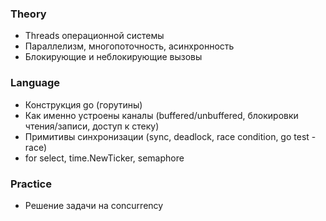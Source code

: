 ### Theory

- Threads операционной системы
- Параллелизм, многопоточность, асинхронность
- Блокирующие и неблокирующие вызовы

### Language

- Конструкция go (горутины)
- Как именно устроены каналы (buffered/unbuffered, блокировки чтения/записи, доступ к стеку)
- Примитивы синхронизации (sync, deadlock, race condition, go test -race)
- for select, time.NewTicker, semaphore

### Practice

- Решение задачи на concurrency
